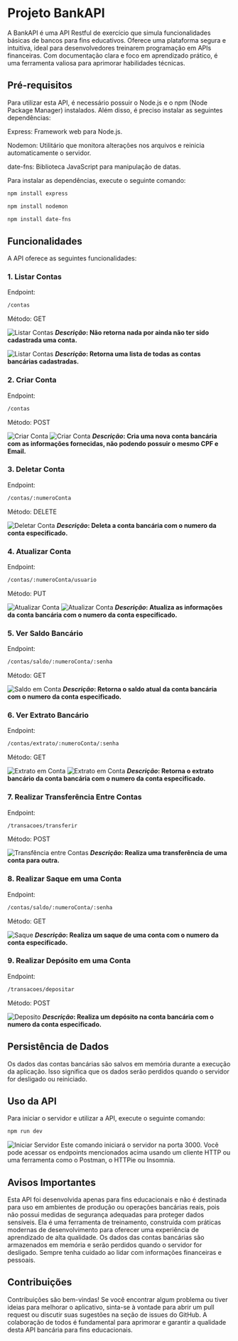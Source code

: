 # Projeto BankAPI
A BankAPI é uma API Restful de exercício que simula funcionalidades básicas de bancos para fins educativos. Oferece uma plataforma segura e intuitiva, ideal para desenvolvedores treinarem programação em APIs financeiras. Com documentação clara e foco em aprendizado prático, é uma ferramenta valiosa para aprimorar habilidades técnicas.

## Pré-requisitos
Para utilizar esta API, é necessário possuir o Node.js e o npm (Node Package Manager) instalados. Além disso, é preciso instalar as seguintes dependências:

Express: Framework web para Node.js.

Nodemon: Utilitário que monitora alterações nos arquivos e reinicia automaticamente o servidor.

date-fns: Biblioteca JavaScript para manipulação de datas.

Para instalar as dependências, execute o seguinte comando:

```bash
npm install express
```

```bash
npm install nodemon
```

```bash
npm install date-fns
```

## Funcionalidades
A API oferece as seguintes funcionalidades:

### 1. Listar Contas
Endpoint:
```bash
/contas
```
Método: GET

![Listar Contas](https://github.com/gabrielponde/BankAPI/assets/156744946/b04452ac-921a-4c6e-8fe4-6c848ba9ba45)
**_Descrição_: Não retorna nada por ainda não ter sido cadastrada uma conta.**

![Listar Contas](https://github.com/gabrielponde/BankAPI/assets/156744946/dd8d1cde-28ff-42b9-8395-23134a25ce27)
**_Descrição_: Retorna uma lista de todas as contas bancárias cadastradas.**

### 2. Criar Conta
Endpoint:
```bash
/contas
```
Método: POST

![Criar Conta](https://github.com/gabrielponde/BankAPI/assets/156744946/16a858f4-2800-47cf-99d0-0def70b580e3)
![Criar Conta](https://github.com/gabrielponde/BankAPI/assets/156744946/2c78d8cf-5558-4381-a883-0bc03551dd14)
**_Descrição_: Cria uma nova conta bancária com as informações fornecidas, não podendo possuir o mesmo CPF e Email.**

### 3. Deletar Conta
Endpoint: 
```bash
/contas/:numeroConta
```
Método: DELETE

![Deletar Conta](https://github.com/gabrielponde/BankAPI/assets/156744946/81092b74-8664-4f63-bdb0-451980100d29)
**_Descrição_: Deleta a conta bancária com o numero da conta especificado.**

### 4. Atualizar Conta
Endpoint: 
```bash
/contas/:numeroConta/usuario
```
Método: PUT

![Atualizar Conta](https://github.com/gabrielponde/BankAPI/assets/156744946/be57ed2d-3ee4-402a-b7f4-2b73e0343049)
![Atualizar Conta](https://github.com/gabrielponde/BankAPI/assets/156744946/bcd06f3d-650c-4773-99de-d51008916ff2)
**_Descrição_: Atualiza as informações da conta bancária com o numero da conta especificado.**

### 5. Ver Saldo Bancário
Endpoint:
```bash
/contas/saldo/:numeroConta/:senha
```
Método: GET

![Saldo em Conta](https://github.com/gabrielponde/BankAPI/assets/156744946/282fd34d-5c05-463e-9385-3363cc952c1e)
**_Descrição_: Retorna o saldo atual da conta bancária com o numero da conta especificado.**

### 6. Ver Extrato Bancário
Endpoint:
```bash
/contas/extrato/:numeroConta/:senha
```
Método: GET

![Extrato em Conta](https://github.com/gabrielponde/BankAPI/assets/156744946/b450fc41-c1af-4cf7-baa6-089ff5c3ff07)
![Extrato em Conta](https://github.com/gabrielponde/BankAPI/assets/156744946/3e76137c-f406-42ab-8d08-b5ee564d1e4f)
**_Descrição_: Retorna o extrato bancário da conta bancária com o numero da conta especificado.**

### 7. Realizar Transferência Entre Contas
Endpoint: 
```bash
/transacoes/transferir
```
Método: POST

![Transfência entre Contas](https://github.com/gabrielponde/BankAPI/assets/156744946/d7cbe2ba-5950-4908-b410-e4ff8d35d0cf)
**_Descrição_: Realiza uma transferência de uma conta para outra.**

### 8. Realizar Saque em uma Conta
Endpoint:
```bash
/contas/saldo/:numeroConta/:senha
```
Método: GET

![Saque](https://github.com/gabrielponde/BankAPI/assets/156744946/a5691574-8777-4ceb-9069-af162d0fe492)
**_Descrição_: Realiza um saque de uma conta com o numero da conta especificado.**

### 9. Realizar Depósito em uma Conta
Endpoint:
```bash
/transacoes/depositar
```
Método: POST

![Deposito](https://github.com/gabrielponde/BankAPI/assets/156744946/0dcc4c51-bbad-46b4-915e-11fa000dbd5f)
**_Descrição_: Realiza um depósito na conta bancária com o numero da conta especificado.**

## Persistência de Dados
Os dados das contas bancárias são salvos em memória durante a execução da aplicação. Isso significa que os dados serão perdidos quando o servidor for desligado ou reiniciado.

## Uso da API
Para iniciar o servidor e utilizar a API, execute o seguinte comando:
```bash
npm run dev
```
![Iniciar Servidor](https://github.com/gabrielponde/BankAPI/assets/156744946/d42cb829-4019-4441-892b-4684e55b92da)
Este comando iniciará o servidor na porta 3000. Você pode acessar os endpoints mencionados acima usando um cliente HTTP ou uma ferramenta como o Postman, o HTTPie ou Insomnia.

## Avisos Importantes
Esta API foi desenvolvida apenas para fins educacionais e não é destinada para uso em ambientes de produção ou operações bancárias reais, pois não possui medidas de segurança adequadas para proteger dados sensíveis. Ela é uma ferramenta de treinamento, construída com práticas modernas de desenvolvimento para oferecer uma experiência de aprendizado de alta qualidade.
Os dados das contas bancárias são armazenados em memória e serão perdidos quando o servidor for desligado.
Sempre tenha cuidado ao lidar com informações financeiras e pessoais.

## Contribuições
Contribuições são bem-vindas! Se você encontrar algum problema ou tiver ideias para melhorar o aplicativo, sinta-se à vontade para abrir um pull request ou discutir suas sugestões na seção de issues do GitHub. A colaboração de todos é fundamental para aprimorar e garantir a qualidade desta API bancária para fins educacionais.

